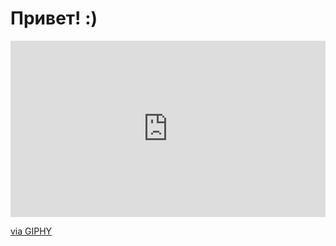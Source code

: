 # Привет! :)
<div style="width:100%;height:0;padding-bottom:56%;position:relative;"><iframe src="https://giphy.com/embed/UPqYp2tj61XlBhlPbH" width="100%" height="100%" style="position:absolute" frameBorder="0" class="giphy-embed" allowFullScreen></iframe></div><p><a href="https://giphy.com/gifs/scaler-official-bugs-developer-qa-UPqYp2tj61XlBhlPbH">via GIPHY</a></p>
